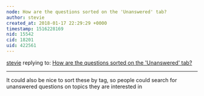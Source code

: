 ```yaml
---
node: How are the questions sorted on the 'Unanswered' tab?
author: stevie
created_at: 2018-01-17 22:29:29 +0000
timestamp: 1516228169
nid: 15542
cid: 18201
uid: 422561
---
```




[stevie](../profile/stevie) replying to: [How are the questions sorted on the 'Unanswered' tab?](../notes/stevie/01-17-2018/how-are-the-questions-sorted-on-the-unanswered-tab)

----
It could also be nice to sort these by tag, so people could search for unanswered questions on topics they are interested in 